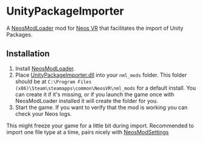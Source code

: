 # UnityPackageImporter

A [NeosModLoader](https://github.com/zkxs/NeosModLoader) mod for [Neos VR](https://neos.com/) that facilitates the import of Unity Packages.

## Installation
1. Install [NeosModLoader](https://github.com/zkxs/NeosModLoader).
1. Place [UnityPackageImporter.dll](https://github.com/dfgHiatus/NeosUnityPackagesImporter/releases/download/v1.0.0/unityPackageExtractor.rar) into your `nml_mods` folder. This folder should be at `C:\Program Files (x86)\Steam\steamapps\common\NeosVR\nml_mods` for a default install. You can create it if it's missing, or if you launch the game once with NeosModLoader installed it will create the folder for you.
1. Start the game. If you want to verify that the mod is working you can check your Neos logs.

This might freeze your game for a little bit during import. Recommended to import one file type at a time, pairs nicely with [NeosModSettings](https://github.com/badhaloninja/NeosModSettings)